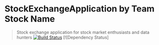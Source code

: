 # StockExchangeApplication by Team Stock Name 
> Stock exchange application for stock market enthusiasts and data hunters
[![Build Status](http://img.shields.io/travis/badges/badgerbadgerbadger.svg?style=flat-square)](https://travis-ci.org/JosephGotengco/StockExchangeApplication.svg?branch=master) [![Dependency Status]
